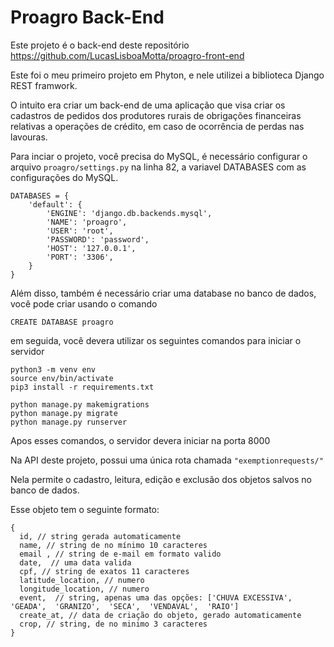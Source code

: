 # Proagro Back-End


Este projeto é o back-end deste repositório https://github.com/LucasLisboaMotta/proagro-front-end


Este foi o meu primeiro projeto em Phyton, e nele utilizei a biblioteca Django REST framwork.

O intuito era criar um back-end de uma aplicação que visa  criar os cadastros de pedidos dos produtores rurais de obrigações financeiras relativas a operações de crédito, em caso de  ocorrência de perdas nas lavouras.

Para inciar o projeto, você precisa do MySQL, é necessário configurar o arquivo `proagro/settings.py` na linha 82, a variavel DATABASES com as configurações do MySQL. 
```
DATABASES = {
    'default': {
        'ENGINE': 'django.db.backends.mysql',
        'NAME': 'proagro',
        'USER': 'root',
        'PASSWORD': 'password',
        'HOST': '127.0.0.1',
        'PORT': '3306',
    }
}
```
Além disso, também é necessário criar uma database no banco de dados, você pode criar usando o comando
```
CREATE DATABASE proagro
```
em seguida, você  devera utilizar os  seguintes comandos para iniciar o servidor
```
python3 -m venv env
source env/bin/activate 
pip3 install -r requirements.txt

python manage.py makemigrations
python manage.py migrate
python manage.py runserver
```
Apos esses comandos, o servidor devera iniciar na porta 8000

Na API deste projeto, possui uma única rota chamada `"exemptionrequests/"`

Nela permite o cadastro, leitura, edição e exclusão dos objetos salvos no banco de dados.

Esse objeto tem o seguinte formato:
```
{
  id, // string gerada automaticamente
  name, // string de no mínimo 10 caracteres
  email , // string de e-mail em formato valido
  date,  // uma data valida
  cpf, // string de exatos 11 caracteres
  latitude_location, // numero
  longitude_location, // numero
  event,  // string, apenas uma das opções: ['CHUVA EXCESSIVA',  'GEADA',  'GRANIZO',  'SECA',  'VENDAVAL',  'RAIO']
  create_at, // data de criação do objeto, gerado automaticamente
  crop, // string, de no minimo 3 caracteres
}
```
